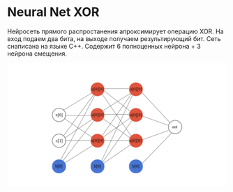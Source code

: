 # Neural Net XOR

Нейросеть прямого распростанения апроксимирует операцию XOR. На вход подаем два бита, на выходе получаем результирующий бит. Сеть снаписана на языке С++. Содержит 6 полноценных нейрона + 3 нейрона смещения.

![Alt-текст](https://github.com/tprvx/NeuralNet_XOR/blob/main/net.jpg "net XOR")
